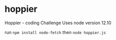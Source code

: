 # hoppier
Hoppier - coding Challenge
Uses node version 12.10

run `npm install node-fetch`
then `node hoppier.js`

